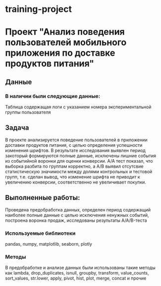﻿# training-project
# Проект "Анализ поведения пользователей мобильного приложения по доставке продуктов питания"

## Данные

### В наличии были следующие данные:
    
Таблица содержащая логи c указанием номера экспериментальной группы пользователя
    
## Задача
В проекте анализируется поведение пользователей в приложении доставки продуктов питания, с целью определения успешности изменения шрифтов. В результате исследования выявлен период закоторый формируются полные данные, исключены лишние события из событийной воронки для оценки конверсии. А/А тест показал, что выборка разбита по группам корректно, а А/В выявил отсутсвие статистическую значимости между долями контрольных и тестовой групп, т.е. сделан вывод, что изменение шрифта не приводит к увеличению конверсии, соответственно не увеличивает покупки.
    
## Выполненные работы:
Проведена предобработка данных, определен период содержащий наиболее полные данные с целью исключения ненужных событий, построена воронка продаж, исследованы результаты A/A/B-теста
### Используемые библиотеки
pandas, numpy, matplotlib, seaborn, plotly
### Методы
В предобработке  и анализе данных были использованы такие методы как lambda, drop_duplicates, isnull, groupby, transform, value_counts, sort_values, str.lower, apply, pivot, hist, plot,  merge, concat и прочие